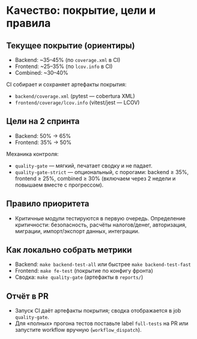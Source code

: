 # Качество: покрытие, цели и правила

## Текущее покрытие (ориентиры)
- Backend: ~35–45% (по `coverage.xml` в CI)
- Frontend: ~25–35% (по `lcov.info` в CI)
- Combined: ~30–40%

CI собирает и сохраняет артефакты покрытия:
- `backend/coverage.xml` (pytest — cobertura XML)
- `frontend/coverage/lcov.info` (vitest/jest — LCOV)

## Цели на 2 спринта
- Backend: 50% → 65%
- Frontend: 35% → 50%

Механика контроля:
- `quality-gate` — мягкий, печатает сводку и не падает.
- `quality-gate-strict` — опциональный, с порогами: backend ≥ 35%, frontend ≥ 25%, combined ≥ 30% (включаем через 2 недели и повышаем вместе с прогрессом).

## Правило приоритета
- Критичные модули тестируются в первую очередь. Определение критичности: безопасность, расчёты налогов/денег, авторизация, миграции, импорт/экспорт данных, интеграции.

## Как локально собрать метрики
- Backend: `make backend-test-all` или быстрее `make backend-test-fast`
- Frontend: `make fe-test` (покрытие по конфигу фронта)
- Сводка: `make quality-gate` (артефакты в `reports/`)

## Отчёт в PR
- Запуск CI даёт артефакты покрытия; сводка отображается в job `quality-gate`.
- Для «полных» прогона тестов поставьте label `full-tests` на PR или запустите workflow вручную (`workflow_dispatch`).



